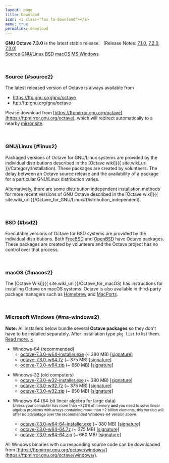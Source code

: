 ```yaml
---
layout: page
title: Download
icon: <i class="fas fa-download"></i>
menu: true
permalink: download
---
```


<div class="primary callout">
  <i class="fas fa-info-circle" style="color:#1779ba;"></i>
  <strong>GNU Octave 7.3.0</strong> is the latest stable release.
  &nbsp;
  (Release Notes:
  <a href="{{ "/NEWS-7.html" | relative_url }}">7.1.0</a>,
  <a href="{{ site.baseurl }}{% post_url 2022-07-28-octave-7.2.0-released %}">7.2.0</a>,
  <a href="{{ site.baseurl }}{% post_url 2022-11-02-octave-7.3.0-released %}">7.3.0</a>)
</div>

<div class="button-group large expanded stacked-for-small">
  <a class="button" href="#source"><i class="fas fa-code"></i> Source</a>
  <a class="button" href="#linux"><i class="fab fa-linux"></i> GNU/Linux</a>
  <a class="button" href="#bsd"><i class="fab fa-freebsd"></i> BSD</a>
  <a class="button" href="#macos"><i class="fab fa-apple"></i> macOS</a>
  <a class="button" href="#ms-windows"><i class="fab fa-windows"></i> MS Windows</a>
</div>


<p id="source">&nbsp;</p>

### <i class="fas fa-code"></i> Source {#source2}

The latest released version of Octave is always available from

- https://ftp.gnu.org/gnu/octave
- ftp://ftp.gnu.org/gnu/octave

Please download from
[https://ftpmirror.gnu.org/octave](https://ftpmirror.gnu.org/octave),
which will redirect automatically to a nearby
[mirror site](https://www.gnu.org/order/ftp.html).


<p id="linux">&nbsp;</p>

### <i class="fab fa-linux"></i> GNU/Linux {#linux2}

Packaged versions of Octave for GNU/Linux systems are provided by the
individual distributions described in the
[Octave wiki]({{ site.wiki_url }}/Category:Installation).
These packages are created by volunteers.
The delay between an Octave source release and the availability of a package
for a particular GNU/Linux distribution varies.

Alternatively,
there are some distribution independent installation methods for more recent
versions of GNU Octave described in the
[Octave wiki]({{ site.wiki_url }}/Octave_for_GNU/Linux#Distribution_independent).


<p id="bsd">&nbsp;</p>

### <i class="fab fa-freebsd"></i> BSD {#bsd2}

Executable versions of Octave for BSD systems are provided by the individual
distributions.
Both [FreeBSD](https://www.freebsd.org/) and [OpenBSD](https://www.openbsd.org/)
have Octave packages.
These packages are created by volunteers and the Octave project has no control
over that process.


<p id="macos">&nbsp;</p>

### <i class="fab fa-apple"></i> macOS {#macos2}

The [Octave Wiki]({{ site.wiki_url }}/Octave_for_macOS) has instructions for
installing Octave on macOS systems.
Octave is also available in third-party package managers such as
[Homebrew](https://brew.sh/) and [MacPorts](https://www.macports.org).


<p id="ms-windows">&nbsp;</p>

### <i class="fab fa-windows"></i> Microsoft Windows {#ms-windows2}

<div class="primary callout small" data-closable>
<b>Note:</b> All installers below bundle several <b>Octave packages</b>
so they don't have to be installed separately.
After installation type <code>pkg list</code> to list them.<br>
<a href="{{ site.wiki_url }}/Octave_for_Microsoft_Windows">Read more.</a>
<a href="#ms-windows" class="close-button" aria-label="Dismiss alert" type="button" data-close>
  <span aria-hidden="true">&times;</span>
</a>
</div>

- Windows-64 (recommended)
  - [octave-7.3.0-w64-installer.exe](https://ftpmirror.gnu.org/octave/windows/octave-7.3.0-w64-installer.exe)
    (~ 380 MB)
    [[signature]](https://ftpmirror.gnu.org/octave/windows/octave-7.3.0-w64-installer.exe.sig)
  - [octave-7.3.0-w64.7z](https://ftpmirror.gnu.org/octave/windows/octave-7.3.0-w64.7z)
    (~ 375 MB)
    [[signature]](https://ftpmirror.gnu.org/octave/windows/octave-7.3.0-w64.7z.sig)
  - [octave-7.3.0-w64.zip](https://ftpmirror.gnu.org/octave/windows/octave-7.3.0-w64.zip)
    (~ 660 MB)
    [[signature]](https://ftpmirror.gnu.org/octave/windows/octave-7.3.0-w64.zip.sig)

<p></p>

- Windows-32 (old computers)
  - [octave-7.3.0-w32-installer.exe](https://ftpmirror.gnu.org/octave/windows/octave-7.3.0-w32-installer.exe)
    (~ 380 MB)
    [[signature]](https://ftpmirror.gnu.org/octave/windows/octave-7.3.0-w32-installer.exe.sig)
  - [octave-7.3.0-w32.7z](https://ftpmirror.gnu.org/octave/windows/octave-7.3.0-w32.7z)
    (~ 375 MB)
    [[signature]](https://ftpmirror.gnu.org/octave/windows/octave-7.3.0-w32.7z.sig)
  - [octave-7.3.0-w32.zip](https://ftpmirror.gnu.org/octave/windows/octave-7.3.0-w32.zip)
    (~ 650 MB)
    [[signature]](https://ftpmirror.gnu.org/octave/windows/octave-7.3.0-w32.zip.sig)

<p></p>

- Windows-64 (64-bit linear algebra for large data)
  <br><small>
  Unless your computer has more than ~32GB of memory
  <strong>and</strong> you need to solve linear algebra problems
  with arrays containing more than ~2 billion elements, this
  version will offer no advantage over the recommended Windows-64
  version above.
  </small>

  - [octave-7.3.0-w64-64-installer.exe](https://ftpmirror.gnu.org/octave/windows/octave-7.3.0-w64-64-installer.exe)
    (~ 380 MB)
    [[signature]](https://ftpmirror.gnu.org/octave/windows/octave-7.3.0-w64-64-installer.exe.sig)
  - [octave-7.3.0-w64-64.7z](https://ftpmirror.gnu.org/octave/windows/octave-7.3.0-w64-64.7z)
    (~ 375 MB)
    [[signature]](https://ftpmirror.gnu.org/octave/windows/octave-7.3.0-w64-64.7z.sig)
  - [octave-7.3.0-w64-64.zip](https://ftpmirror.gnu.org/octave/windows/octave-7.3.0-w64-64.zip)
    (~ 660 MB)
    [[signature]](https://ftpmirror.gnu.org/octave/windows/octave-7.3.0-w64-64.zip.sig)

All Windows binaries with corresponding source code can be downloaded from
[https://ftpmirror.gnu.org/octave/windows/](https://ftpmirror.gnu.org/octave/windows/).

